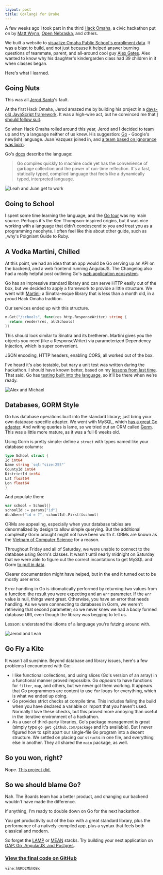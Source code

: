 ```yaml
---
layout: post
title: Go(lang) for Broke
---
```


A few weeks ago I took part in the third [Hack Omaha](https://twitter.com/hackomaha), a civic hackathon put on by [Matt Wynn](https://twitter.com/mattwynn), [Open Nebraska](https://web.archive.org/web/20140413035547/http://opennebraska.io:80/), and others.

We built a website to [visualize Omaha Public School's enrollment data][schools]. It was a blast to build, and not just because it helped answer burning questions of teammate, parent, and all-around cool guy [Alex Gates](http://www.ketv.com/news/local-news/parents-worry-about-overpacked-classrooms-kids-education/-/9674510/21457722/-/trv6dnz/-/index.html?absolute=true&utm_source=dlvr.it&utm_medium=twitter&utm_campaign=ketv).
Alex wanted to know why his daughter's kindergarden class had 39 children in it when classes began.

Here's what I learned.

## Going Nuts

This was all [Jerod Santo][1]'s fault.

At the first Hack Omaha, Jerod amazed me by building his project in a [days-old JavaScript framework][meteor].
It was a high-wire act, but he convinced me that [I should follow suit][2].

So when Hack Omaha rolled around this year, Jerod and I decided to team up and try a language neither of us knew. His suggestion: [Go][go] - Google's new(ish) language. Juan Vazquez joined in, and [a team based on ignorance was born][3].

Go's [docs][godocs] describe the language:

> Go compiles quickly to machine code yet has the convenience of garbage collection and the power of run-time reflection. It's a fast, statically typed, compiled language that feels like a dynamically typed, interpreted language.

![Leah and Juan get to work](/content/images/hackomaha1.jpg)

## Going to School

I spent some time learning the language, and the [Go tour](https://tour.golang.org/) was my main source.
Perhaps it's the Ken Thompson-inspired origins, but it was nice working with a language that didn't condescend to you and treat you as a programming neophyte.
I often feel like this about other guide, such as \_why's Poigniant Guide to Ruby.

## A Vodka Martini, Chilled

At this point, we had an idea that an app would be Go serving up an API on the backend, and a web frontend running AngularJS.
The Changelog also had a really helpful post outlining Go's [web application ecosystem][goweb].

Go has an impressive standard library and can serve HTTP easily out of the box, but we decided to apply a framework to provide a little structure.
We went with [Martini][martini]; a Sinatra-esque library that is less than a month old, in a proud Hack Omaha tradition.

Our services ended up with this structure.

```go
m.Get("/schools", func(res http.ResponseWriter) string {
  return render(res, allSchools)
})
```

This should look similar to Sinatra and its bretheren.
Martini gives you the objects you need (like a ResponseWriter) via parameterized Dependency Injection, which is super convenient.

JSON encoding, HTTP headers, enabling CORS, all worked out of the box.

I've heard it's also testable, but nary a unit test was written during the hackathon.
I should have known better, based on my [lessons from last time][hackomaha1].
That said, Go has [testing built into the language](http://golang.org/doc/code.html#Testing), so it'll be there when we're ready.

![Alex and Michael](/content/images/hackomaha2.jpg)

## Databases, GORM Style

Go has database operations built into the standard library; just bring your own database-specific adapter.
We went with MySQL, which [has a great Go adapter](https://github.com/go-sql-driver/mysql).
And writing queries is lame, so we tried out an ORM called [Gorm][gorm].
This was a little more mature, as it was a full 6 weeks old.

Using Gorm is pretty simple: define a `struct` with types named like your database columns:

```go
type School struct {
Id int64
Name string `sql:"size:255"`
CountyId int64
DistrictId int64
Lat float64
Lon float64
}
```

And populate them:

```go
var school = School{}
schoolId := params["id"]
db.Where("id = ?", schoolId).First(&school)
```

ORMs are appealing, especially when your database tables are denormalized by design to allow simple querying.
But the additional complexity Gorm brought might not have been worth it.
ORMs are known as the [Vietnam of Computer Science](https://web.archive.org/web/20131031003739/http://blogs.tedneward.com/2006/06/26/The+Vietnam+Of+Computer+Science.aspx) for a reason.

Throughout Friday and all of Saturday, we were unable to connect to the database using Gorm's classes.
It wasn't until nearly midnight on Saturday that we were able to figure out the correct incantations to get MySQL and Gorm [to pull in data](https://github.com/mattdsteele/hackomaha-ops/commit/fe841c50d8b9a0116bd8e94545730e75df46bd00#diff-34c6b408d72845d076d47126c29948d1R18).

Clearer documentation might have helped, but in the end it turned out to be mostly user error.

Error handling in Go is idiomatically performed by returning two values from a function: the result you were expecting and an `err` parameter.
If the `err` value is null, things went great. Otherwise, you have an error that needs handling.
As we were connnecting to databases in Gorm, we weren't retrieving that second parameter; so we never knew we had a badly formed database URI, even though the library was begging to tell us.

Lesson: understand the idioms of a language you're futzing around with.

![Jerod and Leah](/content/images/hackomaha3.jpg)

## Go Fly a Kite

It wasn't all sunshine. Beyond database and library issues, here's a few problems I encountered with Go:

- I like functional collections, and using slices (Go's version of an array) in a functional manner proved impossible.
  Go _appears_ to have functions for `filter`, `map`, and others, but we never got them working.
  It appears that Go programmers are content to use `for` loops for everything, which is what we ended up doing.
- Go provides strict checks at compile time. This includes failing the build when you have declared a variable or import that you haven't used.
  Normally I love these checks, but this proved more annoying than useful in the iterative environment of a hackathon.
- As a user of third-party libraries, Go's package management is great (simply type `go get github.com/package` and it's available).
  But I never figured how to split apart our single-file Go program into a decent structure.
  We settled on placing our `struct`s in one file, and everything else in another.
  They all shared the `main` package, as well.

## So you won, right?

Nope. [This project did.](https://web.archive.org/web/20160826210702/http://douglas.ne.localboards.org:80/)

## So we should blame Go?

Nah. The Boards team had a better product, and changing our backend wouldn't have made the difference.

If anything, I'm ready to double down on Go for the next hackathon.

You get productivity out of the box with a great standard library, plus the performance of a natively-compiled app, plus a syntax that feels both classical and modern.

So forget the [LAMP](https://en.wikipedia.org/wiki/LAMP_(software_bundle)) or [MEAN](https://web.archive.org/web/20131207033011/http://mean.io/) stacks.
Try building your next application on [GAP: Go, AngularJS, and Postgres](https://twitter.com/jerodsanto/status/405744094510473216).

### [View the final code on GitHub](https://github.com/mattdsteele/hackomaha-ops)

`vine:hUKDzMbhOBx`

[schools]: http://schools.opennebraska.io/
[1]: https://twitter.com/jerodsanto/
[meteor]: http://blog.jerodsanto.net/2012/04/confessions-of-a-meteor-newb/
[2]: http://blog.jerodsanto.net/2012/04/confessions-of-a-meteor-newb/#comment-507865511
[go]: http://golang.org/
[3]: https://twitter.com/jerodsanto/status/394909959948754944
[godocs]: http://golang.org/doc/
[goweb]: http://thechangelog.com/on-go-web-application-ecosystem
[martini]: http://martini.codegangsta.io/
[hackomaha1]: /lessons-learned-from-the-first-hack-omaha/
[gorm]: https://github.com/jinzhu/gorm
